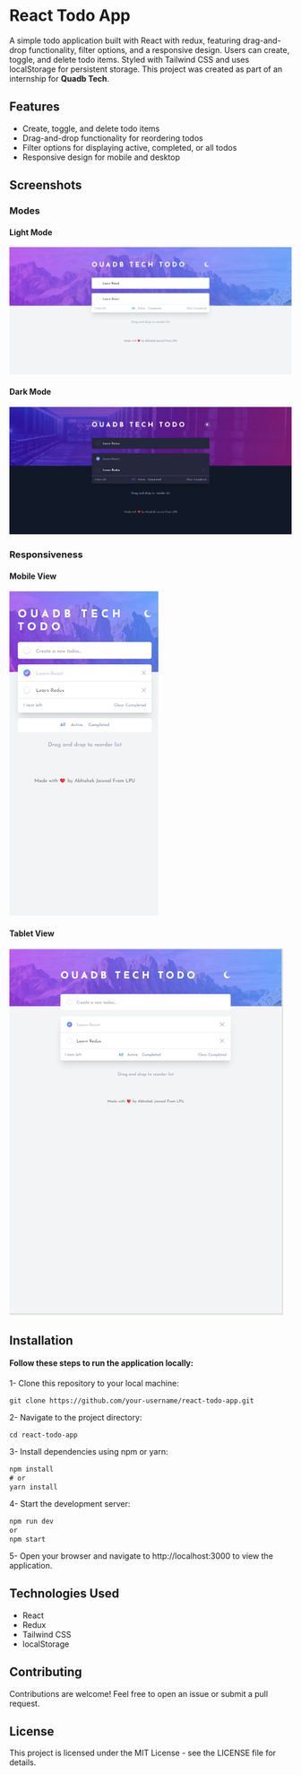# React Todo App
A simple todo application built with React with redux, featuring drag-and-drop functionality, filter options, and a responsive design. Users can create, toggle, and delete todo items. Styled with Tailwind CSS and uses localStorage for persistent storage.
This project was created as part of an internship for __Quadb Tech__.

## Features
- Create, toggle, and delete todo items
- Drag-and-drop functionality for reordering todos
- Filter options for displaying active, completed, or all todos
- Responsive design for mobile and desktop

## Screenshots
### Modes 
#### Light Mode
![Screenshot](screenshot/Screenshot_white.png)
#### Dark Mode
![Screenshot](screenshot/Screenshot_back.png)
### Responsiveness
#### Mobile View
![Screenshot](screenshot/Screenshot_Mobile.png)
#### Tablet View
![Screenshot](screenshot/Screenshot_tab.png)

## Installation

#### Follow these steps to run the application locally:

1- Clone this repository to your local machine:
```
git clone https://github.com/your-username/react-todo-app.git
```

2- Navigate to the project directory:
```
cd react-todo-app
```

3- Install dependencies using npm or yarn:
```
npm install
# or
yarn install
```

4- Start the development server:
```
npm run dev
or
npm start
```

5- Open your browser and navigate to http://localhost:3000 to view the application.

## Technologies Used

- React
- Redux
- Tailwind CSS
- localStorage

## Contributing

Contributions are welcome! Feel free to open an issue or submit a pull request.

## License
This project is licensed under the MIT License - see the LICENSE file for details.
